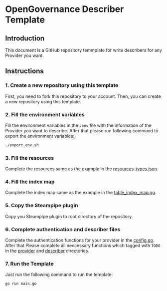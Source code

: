 # OpenGovernance Describer Template

## Introduction

This document is a GitHub repository temmplate for write describers for any Provider you want.

## Instructions

### 1. Create a new repository using this template

First, you need to fork this repository to your account. Then, you can create a new repository using this template.

### 2. Fill the environment variables

Fill the environment variables in the `.env` file with the information of the Provider you want to describe.
After that please run following command to export the environment variables:

```bash
./export_env.sh
```

### 3. Fill the resources

Complete the resources same as the example in the [resources-types.json](./SDK/runable/resourceType/resource-types.json).


### 4. Fill the index map

Complete the index map same as the example in the [table_index_map.go](./steampipe/table_index_map.go).

### 5. Copy the Steampipe plugin

Copy you  Steampipe plugin to root directory of the repository.

### 6. Complete authentication and describer files

Complete the authentication functions for your provider in the [config.go](./provider/config.go).
After that Please complete all neccessary functions which tagged with `TODO` in the [provider](./provider/) and [describer](./describer/) directories.

### 7. Run the Template

Just run the following command to run the template:

```bash
go run main.go
```



